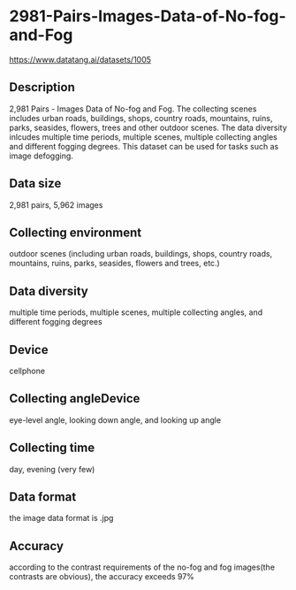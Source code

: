 # 2981-Pairs-Images-Data-of-No-fog-and-Fog
https://www.datatang.ai/datasets/1005

## Description
2,981 Pairs - Images Data of No-fog and Fog. The collecting scenes includes urban roads, buildings, shops, country roads, mountains, ruins, parks, seasides, flowers, trees and other outdoor scenes. The data diversity inlcudes multiple time periods, multiple scenes, multiple collecting angles and different fogging degrees. This dataset can be used for tasks such as image defogging.

## Data size
2,981 pairs, 5,962 images

## Collecting environment
outdoor scenes (including urban roads, buildings, shops, country roads, mountains, ruins, parks, seasides, flowers and trees, etc.)

## Data diversity
multiple time periods, multiple scenes, multiple collecting angles, and different fogging degrees

## Device
cellphone

## Collecting angleDevice
eye-level angle, looking down angle, and looking up angle

## Collecting time
day, evening (very few)

## Data format
the image data format is .jpg

## Accuracy
according to the contrast requirements of the no-fog and fog images(the contrasts are obvious), the accuracy exceeds 97%
